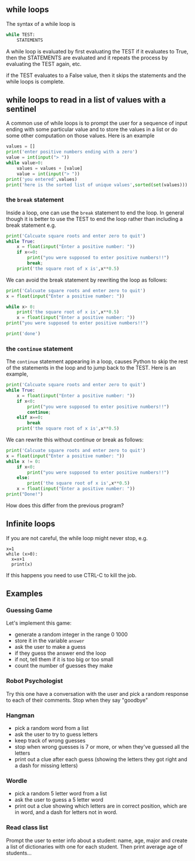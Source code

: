 ## while loops

The syntax of a while loop is
``` python
while TEST:
    STATEMENTS
```

A while loop is evaluated by first evaluating the TEST
if it evaluates to True, then the STATEMENTS are evaluated
and it repeats the process by evaluating the TEST again, etc.

if the TEST evaluates to a False value, then it skips the
statements and the while loops is complete.

## while loops to read in a list of values with a sentinel
A common use of while loops is to prompt the user for a sequence
of input ending with some particular value and to store the values
in a list or do some other computation on those values. Here is
an example

``` python
values = []
print('enter positive numbers ending with a zero')
value = int(input("> "))
while value>0:
    values = values + [value]
    value = int(input("> "))
print('you entered',values)
print('here is the sorted list of unique values',sorted(set(values)))
```

### the ```break``` statement
Inside a loop, one can use the ```break``` statement to end the loop.
In general though it is better to use the TEST to end the loop rather
than including a break statement
e.g.
``` python
print('Calcuate square roots and enter zero to quit')
while True:
    x = float(input("Enter a positive number: "))
    if x<=0:
        print("you were supposed to enter positive numbers!!")
        break;
    print('the square root of x is',x**0.5)
```
We can avoid the break statement by rewriting the loop as follows:
``` python
print('Calcuate square roots and enter zero to quit')
x = float(input("Enter a positive number: "))

while x> 0:
    print('the square root of x is',x**0.5)
    x = float(input("Enter a positive number: "))
print("you were supposed to enter positive numbers!!")

print('done')
```


### the ```continue``` statement
The ```continue``` statement appearing in a loop, causes Python to skip the
rest of the statements in the loop and to jump back to the TEST.
Here is an example,
``` python
print('Calcuate square roots and enter zero to quit')
while True:
    x = float(input("Enter a positive number: "))
    if x<0:
        print("you were supposed to enter positive numbers!!")
        continue;
    elif x==0:
        break
    print('the square root of x is',x**0.5)
```

We can rewrite this without continue or break as follows:
``` python
print('Calcuate square roots and enter zero to quit')
x = float(input("Enter a positive number: "))
while x != 0:
    if x<0:
        print("you were supposed to enter positive numbers!!")
    else:
        print('the square root of x is',x**0.5)
    x = float(input("Enter a positive number: "))
print("Done!")
```

How does this differ from the previous program?

## Infinite loops
If you are not careful, the while loop might never stop, e.g.
```
x=1
while (x>0):
  x=x+1
  print(x)
```
If this happens you need to use CTRL-C to kill the job.

## Examples

### Guessing Game
Let's implement this game:
* generate a random integer in the range 0 1000
* store it in the variable ```answer```
* ask the user to make a guess
* if they guess the answer end the loop
* if not, tell them if it is too big or too small
* count the number of guesses they make

### Robot Psychologist
Try this one
have a conversation with the user and pick a random response to each of their comments.
Stop when they say "goodbye"

### Hangman
* pick a random word from a list
* ask the user to try to guess letters
* keep track of wrong guesses
* stop when wrong guesses is 7 or more, or when they've guessed all the letters
* print out a clue after each guess (showing the letters they got right and a dash for missing letters)

### Wordle
* pick a random 5 letter word from a list
* ask the user to guess a 5 letter word
* print out a clue showing which letters are in correct position, which are in word, and a dash for letters not in word.

### Read class list
Prompt the user to enter info about a student: name, age, major
and create a list of dictionaries with one for each student.
Then print average age of students...

